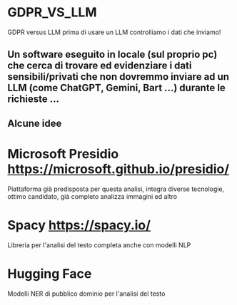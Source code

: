 # GDPR_VS_LLM
GDPR versus LLM prima di usare un LLM controlliamo i dati che inviamo!

## Un software eseguito in locale (sul proprio pc) che cerca di trovare ed evidenziare i dati sensibili/privati che non dovremmo inviare ad un LLM (come ChatGPT, Gemini, Bart ...) durante le richieste ...

## Alcune idee

# Microsoft Presidio https://microsoft.github.io/presidio/
Piattaforma già predisposta per questa analisi, integra diverse tecnologie, ottimo candidato, già completo analizza immagini ed altro

# Spacy https://spacy.io/
Libreria per l'analisi del testo completa anche con modelli NLP

# Hugging Face
Modelli NER di pubblico dominio per l'analisi del testo

#
